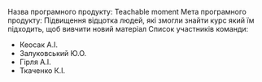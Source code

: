 Назва програмного продукту: Teachable moment
Мета програмного продукту: Підвищення відцотка людей, які змогли знайти курс який їм підходить, щоб вивчити новий матеріал
Список участників команди:
- Кеосак А.І.
- Залуковський Ю.О.
- Гірля А.І.
- Ткаченко К.І.
